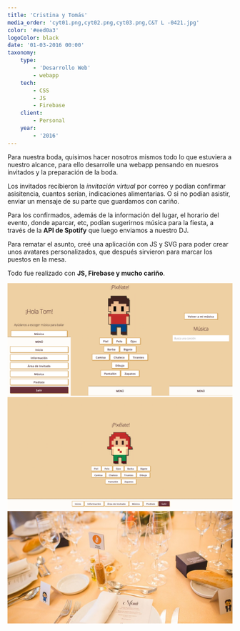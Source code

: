 ```yaml
---
title: 'Cristina y Tomás'
media_order: 'cyt01.png,cyt02.png,cyt03.png,C&T L -0421.jpg'
color: '#eed0a3'
logoColor: black
date: '01-03-2016 00:00'
taxonomy:
    type:
        - 'Desarrollo Web'
        - webapp
    tech:
        - CSS
        - JS
        - Firebase
    client:
        - Personal
    year:
        - '2016'
---
```


Para nuestra boda, quisimos hacer nosotros mismos todo lo que estuviera a nuestro alcance, para ello desarrolle una webapp pensando en nuesros invitados y la preparación de la boda.

Los invitados recibieron la _invitación virtual_ por correo y podían confirmar asisitencia, cuantos serían, indicaciones alimentarias. O si no podían asistir, enviar un mensaje de su parte que guardamos con cariño.

Para los confirmados, además de la información del lugar, el horario del evento, donde aparcar, etc, podían sugerirnos música para la fiesta, a través de la **API de Spotify** que luego enviamos a nuestro DJ.

Para rematar el asunto, creé una aplicación con JS y SVG para poder crear unos avatares personalizados, que después sirvieron para marcar los puestos en la mesa.

Todo fue realizado con **JS, Firebase y mucho cariño**.

![Diversas vistas de mobile](cyt02.png)
![Ejemplo de pixelito en desktop](cyt03.png)
![Pixelitos en la mesa de los invitados](C&T%20L%20-0421.jpg)